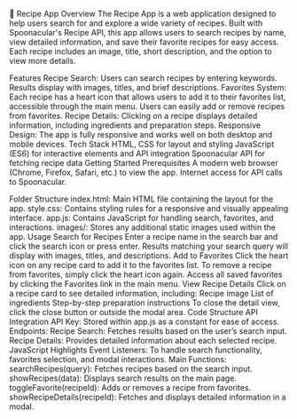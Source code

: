 🍲 Recipe App
Overview
The Recipe App is a web application designed to help users search for and explore a wide variety of recipes. Built with Spoonacular's Recipe API, this app allows users to search recipes by name, view detailed information, and save their favorite recipes for easy access. Each recipe includes an image, title, short description, and the option to view more details.

Features
Recipe Search: Users can search recipes by entering keywords. Results display with images, titles, and brief descriptions.
Favorites System: Each recipe has a heart icon that allows users to add it to their favorites list, accessible through the main menu. Users can easily add or remove recipes from favorites.
Recipe Details: Clicking on a recipe displays detailed information, including ingredients and preparation steps.
Responsive Design: The app is fully responsive and works well on both desktop and mobile devices.
Tech Stack
HTML, CSS for layout and styling
JavaScript (ES6) for interactive elements and API integration
Spoonacular API for fetching recipe data
Getting Started
Prerequisites
A modern web browser (Chrome, Firefox, Safari, etc.) to view the app.
Internet access for API calls to Spoonacular.

Folder Structure
index.html: Main HTML file containing the layout for the app.
style.css: Contains styling rules for a responsive and visually appealing interface.
app.js: Contains JavaScript for handling search, favorites, and interactions.
images/: Stores any additional static images used within the app.
Usage
Search for Recipes
Enter a recipe name in the search bar and click the search icon or press enter.
Results matching your search query will display with images, titles, and descriptions.
Add to Favorites
Click the heart icon on any recipe card to add it to the favorites list.
To remove a recipe from favorites, simply click the heart icon again.
Access all saved favorites by clicking the Favorites link in the main menu.
View Recipe Details
Click on a recipe card to see detailed information, including:
Recipe image
List of ingredients
Step-by-step preparation instructions
To close the detail view, click the close button or outside the modal area.
Code Structure
API Integration
API Key: Stored within app.js as a constant for ease of access.
Endpoints:
Recipe Search: Fetches results based on the user’s search input.
Recipe Details: Provides detailed information about each selected recipe.
JavaScript Highlights
Event Listeners: To handle search functionality, favorites selection, and modal interactions.
Main Functions:
searchRecipes(query): Fetches recipes based on the search input.
showRecipes(data): Displays search results on the main page.
toggleFavorite(recipeId): Adds or removes a recipe from favorites.
showRecipeDetails(recipeId): Fetches and displays detailed information in a modal.
